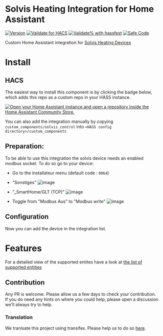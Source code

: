 # Solvis Heating Integration for Home Assistant

[![Version](https://img.shields.io/github/v/release/LarsK1/hass_solvis_control?label=version)](https://github.com/LarsK1/hass_solvis_control/releases/latest)
[![Validate for HACS](https://github.com/LarsK1/hass_solvis_control/workflows/Validate%20for%20HACS/badge.svg)](https://github.com/LarsK1/hass_solvis_control/actions/workflows/hacs.yml)
[![Validate% with hassfest](https://github.com/LarsK1/hass_solvis_control/workflows/Validate%20with%20hassfest/badge.svg)](https://github.com/LarsK1/hass_solvis_control/actions/workflows/hassfest.yml)
[![Safe Code](https://github.com/LarsK1/hass_solvis_control/actions/workflows/github-code-scanning/codeql/badge.svg)](https://github.com/LarsK1/hass_solvis_control/actions/workflows/codeql.yml)

Custom Home Assistant integration for [Solvis Heating Devices](https://www.solvis.de/) 

# Install
## HACS
The easiest way to install this component is by clicking the badge below, which adds this repo as a custom repo in your HASS instance.

[![Open your Home Assistant instance and open a repository inside the Home Assistant Community Store.](https://my.home-assistant.io/badges/hacs_repository.svg)](https://my.home-assistant.io/redirect/hacs_repository/?category=Integration&owner=LarsK1&repository=hass_solvis_control)

You can also add the integration manually by copying `custom_components/solvis_control` into `<HASS config directory>/custom_components`

## Preparation:
To be able to use this integration the solvis device needs an enabled modbus socket. To do so go to your device:
- Go to the installateur menu (default code : `0064`)
- "Sonstiges"
![image](https://github.com/user-attachments/assets/88367744-915a-444b-8203-c0c3b3bf1ef6)

- "„SmartHome/GLT (TCP)"
![image](https://github.com/user-attachments/assets/b4a20d03-589c-43bd-9683-df33d5124052)

- Toggle from "Modbus Aus" to "Modbus write"
![image](https://github.com/user-attachments/assets/cd5d7cd3-98c8-422a-afdd-bd66520a1c94)
## Configuration
Now you can add the device in the integration list.

# Features
For a detailed view of the supported entites have a look at [the list of supported entities](/supported-entites.md)



## Contribution

Any PR is welcome. Please allow us a few days to check your contribution. If you do need any hints on where you could help, please open a discussion we'll always try to help.
### Translation
We tranlsate this project using transifex. Please help us to do so [here](https://explore.transifex.com/homeassistant-solvis/homeassistant-solvis-plugin/).

